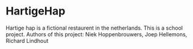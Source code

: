 # HartigeHap
Hartige hap is a fictional restaurent in the netherlands. This is a school project. Authors of this project: Niek Hoppenbrouwers, Joep Hellemons, Richard Lindhout
